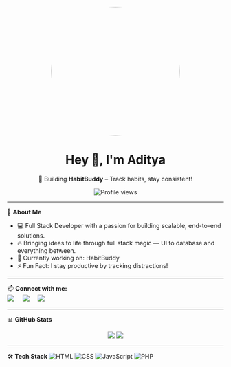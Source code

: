 <!--## Hi there 👋-->

<p align="center">
  <img src="img.jpg" width="300" style="border-radius: 50%;" />
</p>

<h1 align="center">Hey 👋, I'm Aditya</h1>
<p align="center">🌱 Building <b>HabitBuddy</b> – Track habits, stay consistent!</p>

<p align="center">
  <img src="https://komarev.com/ghpvc/?username=adityathakur-cse&color=blue" alt="Profile views" />
</p>

---

🧠 **About Me**
- 💻 Full Stack Developer with a passion for building scalable, end-to-end solutions.
- 🔥 Bringing ideas to life through full stack magic — UI to database and everything between.
- 🔭 Currently working on: HabitBuddy
- ⚡ Fun Fact: I stay productive by tracking distractions!

---

📫 **Connect with me:**<br>
<a href="https://www.linkedin.com/in/ad1tyathakur/" target="_blank"><img src="https://img.shields.io/badge/LinkedIn-blue?logo=linkedin&style=flat" /></a>&nbsp;&nbsp;&nbsp;&nbsp;
<a href="https://github.com/adityathakur-cse" target="_blank"><img src="https://img.shields.io/badge/GitHub-black?logo=github&style=flat" /></a>&nbsp;&nbsp;&nbsp;&nbsp;
<a href="mailto:adithakurji@gmail.com"><img src="https://img.shields.io/badge/Email-red?logo=gmail&style=flat" /></a>

---

📊 **GitHub Stats**
<p align="center">
  <img src="https://github-readme-stats.vercel.app/api?username=adityathakur-cse&show_icons=true&theme=tokyonight" />
  <img src="https://github-readme-stats.vercel.app/api/top-langs/?username=adityathakur-cse&layout=compact&theme=tokyonight" />
</p>

---

🛠 **Tech Stack**
![HTML](https://img.shields.io/badge/-HTML5-E34F26?logo=html5&logoColor=white)
![CSS](https://img.shields.io/badge/-CSS3-1572B6?logo=css3&logoColor=white)
![JavaScript](https://img.shields.io/badge/-JavaScript-F7DF1E?logo=javascript&logoColor=black)
![PHP](https://img.shields.io/badge/-PHP-777BB4?logo=php&logoColor=white)
